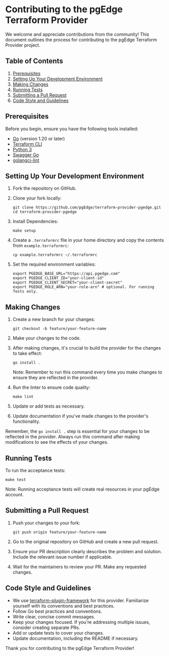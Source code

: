 # Contributing to the pgEdge Terraform Provider

We welcome and appreciate contributions from the community! This document outlines the process for contributing to the pgEdge Terraform Provider project.

## Table of Contents

1. [Prerequisites](#prerequisites)
2. [Setting Up Your Development Environment](#setting-up-your-development-environment)
3. [Making Changes](#making-changes)
4. [Running Tests](#running-tests)
5. [Submitting a Pull Request](#submitting-a-pull-request)
6. [Code Style and Guidelines](#code-style-and-guidelines)

## Prerequisites

Before you begin, ensure you have the following tools installed:

- [Go](https://golang.org/doc/install) (version 1.20 or later)
- [Terraform CLI](https://developer.hashicorp.com/terraform/downloads)
- [Python 3](https://www.python.org/downloads/)
- [Swagger Go](https://github.com/go-swagger/go-swagger)
- [golangci-lint](https://golangci-lint.run/usage/install/)

## Setting Up Your Development Environment

1. Fork the repository on GitHub.

2. Clone your fork locally:
   ```
   git clone https://github.com/pgEdge/terraform-provider-pgedge.git
   cd terraform-provider-pgedge
   ```

3. Install Dependencies:
   ```
   make setup
   ```

4. Create a `.terraformrc` file in your home directory and copy the contents from `example.terraformrc`:
   ```
   cp example.terraformrc ~/.terraformrc
   ```

5. Set the required environment variables:
   ```
   export PGEDGE_BASE_URL="https://api.pgedge.com"
   export PGEDGE_CLIENT_ID="your-client-id"
   export PGEDGE_CLIENT_SECRET="your-client-secret"
   export PGEDGE_ROLE_ARN="your-role-arn" # optional. For running Tests only.
   ```

## Making Changes

1. Create a new branch for your changes:
   ```
   git checkout -b feature/your-feature-name
   ```

2. Make your changes to the code.

3. After making changes, it's crucial to build the provider for the changes to take effect:
   ```
   go install .
   ```
   Note: Remember to run this command every time you make changes to ensure they are reflected in the provider.

4. Run the linter to ensure code quality:
   ```
   make lint
   ```

5. Update or add tests as necessary.

6. Update documentation if you've made changes to the provider's functionality.

Remember, the `go install .` step is essential for your changes to be reflected in the provider. Always run this command after making modifications to see the effects of your changes.

## Running Tests

To run the acceptance tests:

```
make test
```

Note: Running acceptance tests will create real resources in your pgEdge account.

## Submitting a Pull Request

1. Push your changes to your fork:
   ```
   git push origin feature/your-feature-name
   ```

2. Go to the original repository on GitHub and create a new pull request.

3. Ensure your PR description clearly describes the problem and solution. Include the relevant issue number if applicable.

4. Wait for the maintainers to review your PR. Make any requested changes.

## Code Style and Guidelines

- We use [terraform-plugin-framework](https://developer.hashicorp.com/terraform/plugin/framework) for this provider. Familiarize yourself with its conventions and best practices.
- Follow Go best practices and conventions.
- Write clear, concise commit messages.
- Keep your changes focused. If you're addressing multiple issues, consider creating separate PRs.
- Add or update tests to cover your changes.
- Update documentation, including the README if necessary.

Thank you for contributing to the pgEdge Terraform Provider!